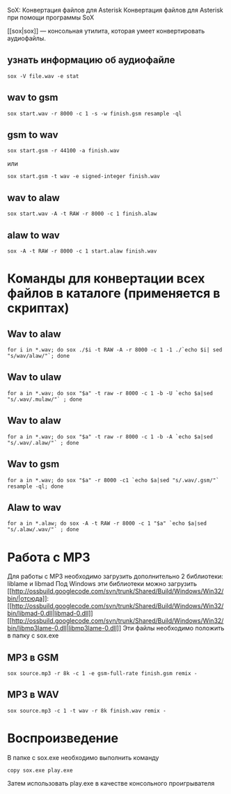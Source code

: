 SoX: Конвертация файлов для Asterisk 
Конвертация файлов для Asterisk при помощи программы SoX

[[sox|sox]] — консольная утилита, которая умеет конвертировать аудиофайлы. 

## узнать информацию об аудиофайле 
```
sox -V file.wav -e stat
```

## wav to gsm 
```
sox start.wav -r 8000 -c 1 -s -w finish.gsm resample -ql
```

## gsm to wav 
```
sox start.gsm -r 44100 -a finish.wav
```
или
```
sox start.gsm -t wav -e signed-integer finish.wav
```
## wav to alaw 
```
sox start.wav -A -t RAW -r 8000 -c 1 finish.alaw
```

## alaw to wav 
```
sox -A -t RAW -r 8000 -c 1 start.alaw finish.wav
```

# Команды для конвертации всех файлов в каталоге (применяется в скриптах) 

## Wav to alaw 

```
for i in *.wav; do sox ./$i -t RAW -A -r 8000 -c 1 -1 ./`echo $i| sed "s/wav/alaw/"`; done
```

## Wav to ulaw 

```
for a in *.wav; do sox "$a" -t raw -r 8000 -c 1 -b -U `echo $a|sed "s/.wav/.mulaw/"` ; done
```
## Wav to alaw 

```
for a in *.wav; do sox "$a" -t raw -r 8000 -c 1 -b -A `echo $a|sed "s/.wav/.alaw/"` ; done
```

## Wav to gsm 

```
for a in *.wav; do sox "$a" -r 8000 -c1 `echo $a|sed "s/.wav/.gsm/"` resample -ql; done
```

## Alaw to wav 

```
for a in *.alaw; do sox -A -t RAW -r 8000 -c 1 "$a" `echo $a|sed "s/.alaw/.wav/"` ; done
```

# Работа с MP3

Для работы с MP3 необходимо загрузить дополнительно 2 библиотеки: liblame и libmad
Под Windows эти библиотеки можно загрузить [[http://ossbuild.googlecode.com/svn/trunk/Shared/Build/Windows/Win32/bin/|отсюда]]: 
[[http://ossbuild.googlecode.com/svn/trunk/Shared/Build/Windows/Win32/bin/libmad-0.dll|libmad-0.dll]]
[[http://ossbuild.googlecode.com/svn/trunk/Shared/Build/Windows/Win32/bin/libmp3lame-0.dll|libmp3lame-0.dll]]
Эти файлы необходимо положить в папку с sox.exe

## MP3 в GSM 
```
sox source.mp3 -r 8k -c 1 -e gsm-full-rate finish.gsm remix -
```

## MP3 в WAV 

```
sox source.mp3 -c 1 -t wav -r 8k finish.wav remix -
```

# Воспроизведение
В папке с sox.exe необходимо выполнить команду
```
copy sox.exe play.exe
```
Затем использовать play.exe в качестве консольного проигрывателя


